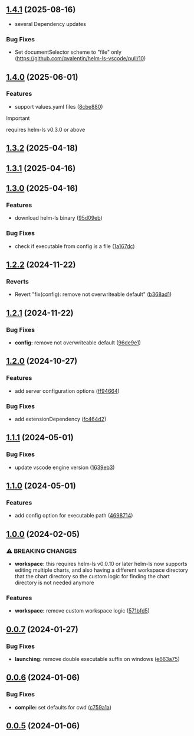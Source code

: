 ## [1.4.1](https://github.com/qvalentin/helm-ls-vscode/compare/1.4.0...1.4.1) (2025-08-16)

- several Dependency updates

### Bug Fixes

- Set documentSelector scheme to "file" only (https://github.com/qvalentin/helm-ls-vscode/pull/10)

## [1.4.0](https://github.com/qvalentin/helm-ls-vscode/compare/1.3.2...1.4.0) (2025-06-01)

### Features

- support values.yaml files ([8cbe880](https://github.com/qvalentin/helm-ls-vscode/commit/8cbe8803773ae0dffe4e3e9c8536e9950ee1ce8c))

> [!IMPORTANT]
> requires helm-ls v0.3.0 or above

## [1.3.2](https://github.com/qvalentin/helm-ls-vscode/compare/1.3.1...1.3.2) (2025-04-18)

## [1.3.1](https://github.com/qvalentin/helm-ls-vscode/compare/1.3.0...1.3.1) (2025-04-16)

## [1.3.0](https://github.com/qvalentin/helm-ls-vscode/compare/1.2.2...1.3.0) (2025-04-16)

### Features

- download helm-ls binary ([95d09eb](https://github.com/qvalentin/helm-ls-vscode/commit/95d09ebbb99ca2b209d3022b66a2ea84666ed929))

### Bug Fixes

- check if executable from config is a file ([1a167dc](https://github.com/qvalentin/helm-ls-vscode/commit/1a167dc77c069291c1b05cd2a3bfbfc28fde93d6))

## [1.2.2](https://github.com/qvalentin/helm-ls-vscode/compare/1.2.1...1.2.2) (2024-11-22)

### Reverts

- Revert "fix(config): remove not overwriteable default" ([b368ad1](https://github.com/qvalentin/helm-ls-vscode/commit/b368ad1fac9a0f85cc02fb7518966aa529cc38f2))

## [1.2.1](https://github.com/qvalentin/helm-ls-vscode/compare/1.2.0...1.2.1) (2024-11-22)

### Bug Fixes

- **config:** remove not overwriteable default ([96de9e1](https://github.com/qvalentin/helm-ls-vscode/commit/96de9e169dd2e5d1f28e1fc3af9d33474cc8fc2b))

## [1.2.0](https://github.com/qvalentin/helm-ls-vscode/compare/1.1.1...1.2.0) (2024-10-27)

### Features

- add server configuration options ([ff94664](https://github.com/qvalentin/helm-ls-vscode/commit/ff94664e70962f2ea8370f45a587c664ebca9ba2))

### Bug Fixes

- add extensionDependency ([fc464d2](https://github.com/qvalentin/helm-ls-vscode/commit/fc464d2d01a8a2000a5cbdc1f9bd10442d88d238))

## [1.1.1](https://github.com/qvalentin/helm-ls-vscode/compare/1.1.0...1.1.1) (2024-05-01)

### Bug Fixes

- update vscode engine version ([1639eb3](https://github.com/qvalentin/helm-ls-vscode/commit/1639eb3411be88ec13a71495ef89fa1543cc6689))

## [1.1.0](https://github.com/qvalentin/helm-ls-vscode/compare/1.0.0...1.1.0) (2024-05-01)

### Features

- add config option for executable path ([4698714](https://github.com/qvalentin/helm-ls-vscode/commit/4698714230bc1e21b3f0852b4f902f4313ccd2d2))

## [1.0.0](https://github.com/qvalentin/helm-ls-vscode/compare/0.0.7...1.0.0) (2024-02-05)

### ⚠ BREAKING CHANGES

- **workspace:** this requires helm-ls v0.0.10 or later
  helm-ls now supports editing multiple charts, and also having a
  different workspace directory that the chart directory so the custom
  logic for finding the chart directory is not needed anymore

### Features

- **workspace:** remove custom workspace logic ([571bfd5](https://github.com/qvalentin/helm-ls-vscode/commit/571bfd54db6950136c6edd93db4b97b58d799c6d))

## [0.0.7](https://github.com/qvalentin/helm-ls-vscode/compare/0.0.6...0.0.7) (2024-01-27)

### Bug Fixes

- **launching:** remove double executable suffix on windows ([e663a75](https://github.com/qvalentin/helm-ls-vscode/commit/e663a75a2059a5b553b0e9e2c6d0821458048006))

## [0.0.6](https://github.com/qvalentin/helm-ls-vscode/compare/0.0.5...0.0.6) (2024-01-06)

### Bug Fixes

- **compile:** set defaults for cwd ([c759a1a](https://github.com/qvalentin/helm-ls-vscode/commit/c759a1a0a497fb2c82b6946828af09b6f064d331))

## [0.0.5](https://github.com/qvalentin/helm-ls-vscode/compare/0.0.4...0.0.5) (2024-01-06)
